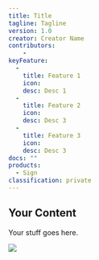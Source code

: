 ```yaml
---
title: Title
tagline: Tagline
version: 1.0
creator: Creator Name
contributors: 
    - 
keyFeature:
  - 
    title: Feature 1
    icon: 
    desc: Desc 1
  - 
    title: Feature 2
    icon: 
    desc: Desc 3
  - 
    title: Feature 3
    icon: 
    desc: Desc 3
docs: ""
products: 
  - Sign
classification: private
---
```


## Your Content

Your stuff goes here. 

![](https://github.com/NathanNguyen345/genesis/contributor/images/your-image.png)
